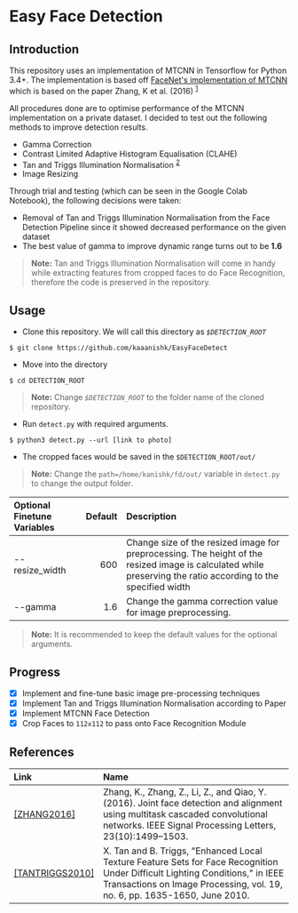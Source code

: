 # Easy Face Detection

## Introduction
This repository uses an implementation of MTCNN in Tensorflow for Python 3.4+. The implementation is based off [FaceNet's implementation of MTCNN](https://github.com/davidsandberg/facenet/tree/master/src/align) which is based on the paper Zhang, K et al. (2016) <sup>[1](#references)</sup>

All procedures done are to optimise performance of the MTCNN implementation on a private dataset.
I decided to test out the following methods to improve detection results.
- Gamma Correction
- Contrast Limited Adaptive Histogram Equalisation (CLAHE)
- Tan and Triggs Illumination Normalisation <sup> [2](#references)</sup>
- Image Resizing

Through trial and testing (which can be seen in the Google Colab Notebook), the following decisions were taken:
- Removal of Tan and Triggs Illumination Normalisation from the Face Detection Pipeline since it showed decreased performance on the given dataset
- The best value of gamma to improve dynamic range turns out to be **1.6**

>**Note:** Tan and Triggs Illumination Normalisation will come in handy while extracting features from cropped faces to do Face Recognition, therefore the code is preserved in the repository.

## Usage
- Clone this repository. We will call this directory as *`$DETECTION_ROOT`*
```
$ git clone https://github.com/kaaanishk/EasyFaceDetect
```
- Move into the directory
```
$ cd DETECTION_ROOT
```
> **Note:** Change  *`$DETECTION_ROOT`* to the folder name of the cloned repository.
- Run `detect.py` with required arguments.
```
$ python3 detect.py --url [link to photo]
```
- The cropped faces would be saved in the `$DETECTION_ROOT/out/`
> **Note:** Change the `path=/home/kanishk/fd/out/` variable in `detect.py` to change the output folder.

| Optional Finetune Variables      | Default   | Description                                               |
|:---------------------------------|----------:|:----------------------------------------------------------|
|--resize_width                    | 600       | Change size of the resized image for preprocessing. The height of the resized image is calculated while preserving the ratio according to the specified width |
| --gamma                          | 1.6       | Change the gamma correction value for image preprocessing.|
>**Note:** It is recommended to keep the default values for the optional arguments.

## Progress
- [x] Implement and fine-tune basic image pre-processing techniques
- [x] Implement Tan and Triggs Illumination Normalisation according to Paper
- [x] Implement MTCNN Face Detection
- [x] Crop Faces to `112x112` to pass onto Face Recognition Module

## References

|Link          |Name                                                                 |
|:--------------|:---------------------------------------------------------------------|
| [\[ZHANG2016\]](https://arxiv.org/abs/1604.02878v1) | Zhang, K., Zhang, Z., Li, Z., and Qiao, Y. (2016). Joint face detection and alignment using multitask cascaded convolutional networks. IEEE Signal Processing Letters, 23(10):1499–1503.|
| [\[TANTRIGGS2010\]](http://ieeexplore.ieee.org/stamp/stamp.jsp?tp=&arnumber=5411802&isnumber=5464460) | X. Tan and B. Triggs, "Enhanced Local Texture Feature Sets for Face Recognition Under Difficult Lighting Conditions," in IEEE Transactions on Image Processing, vol. 19, no. 6, pp. 1635-1650, June 2010.|
